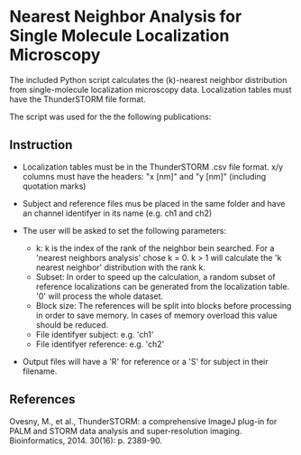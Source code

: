 Nearest Neighbor Analysis for Single Molecule Localization Microscopy
==========

The included Python script calculates the (k)-nearest neighbor distribution from single-molecule localization microscopy data.
Localization tables must have the ThunderSTORM file format.

The script was used for the the following publications:



Instruction
-------

- Localization tables must be in the ThunderSTORM .csv file format. x/y columns must have the headers: "x [nm]" and "y [nm]" (including quotation marks)
- Subject and reference files mus be placed in the same folder and have an channel identifyer in its name (e.g. ch1 and ch2)
- The user will be asked to set the following parameters:
    - k: k is the index of the rank of the neighbor bein searched. For a 'nearest neighbors analysis' chose k = 0. k > 1 will calculate the 'k nearest neighbor' distribution with the rank k.
    - Subset: In order to speed up the calculation, a random subset of reference localizations can be generated from the localization table. '0' will process the whole dataset.
    - Block size: The references will be split into blocks before processing in order to save memory. In cases of memory overload this value should be reduced.
    - File identifyer subject: e.g. 'ch1'
    - File identifyer reference: e.g. 'ch2'
  
- Output files will have a 'R' for reference or a 'S' for subject in their filename.


References
-------
Ovesny, M., et al., ThunderSTORM: a comprehensive ImageJ plug-in for PALM and STORM data analysis and super-resolution imaging. Bioinformatics, 2014. 30(16): p. 2389-90. 

